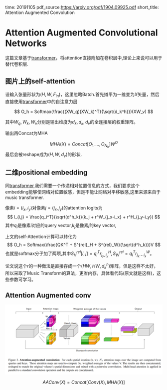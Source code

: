time: 20191105
pdf_source:https://arxiv.org/pdf/1904.09925.pdf
short_title: Attention Augmented Convolution

# Attention Augmented Convolutional Networks

这篇文章基于[transformer](Attention_is_all_you_need.md)，将attention直接附加在卷积层中,理论上来说可以用于替代卷积层.


## 图片上的self-attention

设输入张量形状为$(H, W, F_{in})$，这里忽略Batch.首先摊平为一维变为$X$矢量，然后直接使用[transformer](Attention_is_all_you_need.md)中的自注意力层

$$
    O_h = Softmax(\frac{(XW_q)(XW_k)^T}{\sqrt{d_k^h}})(XW_v)
$$

其中$W_q, W_k, W_v$分别是输出维度为$d_k, d_k, d_v$的全连接层的权重矩阵。

输出再Concat为MHA

$$
    MHA(X) = Concat[O_1,...,O_{N_h}]W^O
$$
最后会被reshape成为$(H, W, d_v)$的形状.

## 二维positional embedding

同[transformer](Attention_is_all_you_need.md),我们需要一个传递相对位置信息的方式，我们要求这个embedding能够使网络对位置敏感，但是不能让网络对平移敏感,这里来源来自于music transformer.

像素$i=(i_x, i_y)$对像素$j=(j_x,j_y)$的attention logits为
$$
    l_{i,j} = \frac{q_i^T}{\sqrt(d^h_k)}(k_j + r^W_{j_x-i_x} + r^H_{j_y-i_y})
$$
其中$q_i$是像素$i$对应的query vector,$k_j$是像素$j$的key vector,

上文的self-Attention计算可以转化为
$$
O_h = Softmax(\frac{QK^T + S^{rel}_H + S^{rel}_W}{\sqrt{d^h_k}})V
$$
也就是softmax分子加了两项,其中$S^{rel}_H[i,j] = q_i^Tr^H_{j_y,i_y}, S^{rel}_W = q_i^Tr^W_{j_x-i_x}$。

论文说这个$r$的一种做法是直接存成一个$(HW, HW, d_k^h)$矩阵，但是这样不太好，所以采取了Music Transform的算法，更省内存，具体看代码(原文就是这样)，这些参数可学习。


## Attention Augmented conv

![image](res/attention_aug_CNN_pipeline.png)

$$
    AAConv(X) = Concat[Conv(X), MHA(X)]
$$